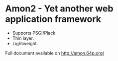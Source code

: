 Amon2 - Yet another web application framework
============================================

- Supports PSGI/Plack.
- Thin layer.
- Lightweight.

Full document available on http://amon.64p.org/
